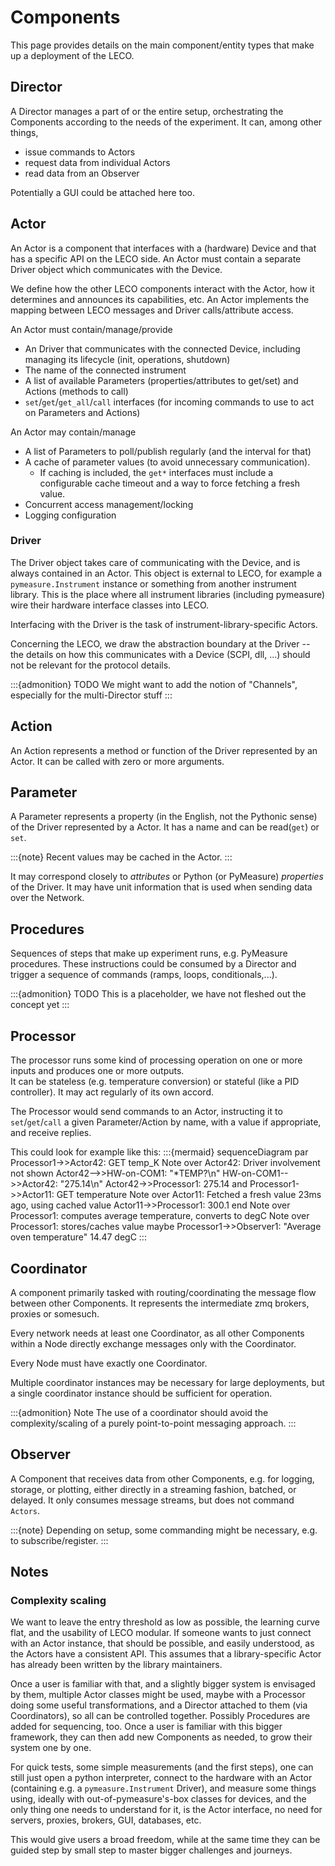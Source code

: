 # Components

This page provides details on the main component/entity types that make up a deployment of the LECO.

## Director
A Director manages a part of or the entire setup, orchestrating the Components according to the needs of the experiment.
It can, among other things, 
* issue commands to Actors
* request data from individual Actors
* read data from an Observer

Potentially a GUI could be attached here too.

## Actor
An Actor is a component that interfaces with a (hardware) Device and that has a specific API on the LECO side.
An Actor must contain a separate Driver object which communicates with the Device.

We define how the other LECO components interact with the Actor, how it determines and announces its capabilities, etc.
An Actor implements the mapping between LECO messages and Driver calls/attribute access.

An Actor must contain/manage/provide
* An Driver that communicates with the connected Device, including managing its lifecycle (init, operations, shutdown)
* The name of the connected instrument
* A list of available Parameters (properties/attributes to get/set) and Actions (methods to call)
* `set`/`get`/`get_all`/`call` interfaces (for incoming commands to use to act on Parameters and Actions)

An Actor may contain/manage
* A list of Parameters to poll/publish regularly (and the interval for that)
* A cache of parameter values (to avoid unnecessary communication). 
    - If caching is included, the `get*` interfaces must include a configurable cache timeout and a way to force fetching a fresh value. 
* Concurrent access management/locking
* Logging configuration

### Driver
The Driver object takes care of communicating with the Device, and is always contained in an Actor.
This object is external to LECO, for example a `pymeasure.Instrument` instance or something from another instrument library.
This is the place where all instrument libraries (including pymeasure) wire their hardware interface classes into LECO.

Interfacing with the Driver is the task of instrument-library-specific Actors.

Concerning the LECO, we draw the abstraction boundary at the Driver -- the details on how this communicates with a Device (SCPI, dll, ...) should not be relevant for the protocol details.

:::{admonition} TODO
We might want to add the notion of "Channels", especially for the multi-Director stuff
:::

## Action
An Action represents a method or function of the Driver represented by an Actor.
It can be called with zero or more arguments.

## Parameter
A Parameter represents a property (in the English, not the Pythonic sense) of the Driver represented by a Actor.
It has a name and can be read(`get`) or `set`.

:::{note}
Recent values may be cached in the Actor.
:::

It may correspond closely to _attributes_ or Python (or PyMeasure) _properties_ of the Driver.
It may have unit information that is used when sending data over the Network.

## Procedures
Sequences of steps that make up experiment runs, e.g. PyMeasure procedures.
These instructions could be consumed by a Director and trigger a sequence of commands (ramps, loops, conditionals,...).

:::{admonition} TODO
This is a placeholder, we have not fleshed out the concept yet
:::

## Processor
The processor runs some kind of processing operation on one or more inputs and produces one or more outputs.  
It can be stateless (e.g. temperature conversion) or stateful (like a PID controller).
It may act regularly of its own accord.

The Processor would send commands to an Actor, instructing it to `set`/`get`/`call` a given Parameter/Action by name, with a value if appropriate, and receive replies.

This could look for example like this:
:::{mermaid}
sequenceDiagram
    par
        Processor1->>Actor42: GET temp_K
        Note over Actor42: Driver involvement not shown
        Actor42-->>HW-on-COM1: "*TEMP?\n"
        HW-on-COM1-->>Actor42: "275.14\n"
        Actor42->>Processor1: 275.14
    and
        Processor1->>Actor11: GET temperature
        Note over Actor11: Fetched a fresh value 23ms ago, using cached value
        Actor11->>Processor1: 300.1
    end
    Note over Processor1: computes average temperature, converts to degC
    Note over Processor1: stores/caches value maybe
    Processor1->>Observer1: "Average oven temperature" 14.47 degC
:::

## Coordinator
A component primarily tasked with routing/coordinating the message flow between other Components.
It represents the intermediate zmq brokers, proxies or somesuch.

Every network needs at least one Coordinator, as all other Components within a Node directly exchange messages only with the Coordinator.

Every Node must have exactly one Coordinator.

Multiple coordinator instances may be necessary for large deployments, but a single coordinator instance should be sufficient for operation.

:::{admonition} Note
The use of a coordinator should avoid the complexity/scaling of a purely point-to-point messaging approach. 
:::

## Observer
A Component that receives data from other Components, e.g. for logging, storage, or plotting, either directly in a streaming fashion, batched, or delayed.
It only consumes message streams, but does not command `Actors`.

:::{note} Depending on setup, some commanding might be necessary, e.g. to subscribe/register.
:::

## Notes 
### Complexity scaling
We want to leave the entry threshold as low as possible, the learning curve flat, and the usability of LECO modular.
If someone wants to just connect with an Actor instance, that should be possible, and easily understood, as the Actors have a consistent API.
This assumes that a library-specific Actor has already been written by the library maintainers.

Once a user is familiar with that, and a slightly bigger system is envisaged by them, multiple Actor classes might be used, maybe with a Processor doing some useful transformations, and a Director attached to them (via Coordinators), so all can be controlled together.
Possibly Procedures are added for sequencing, too.
Once a user is familiar with this bigger framework, they can then add new Components as needed, to grow their system one by one.

For quick tests, some simple measurements (and the first steps), one can still just open a python interpreter, connect to the hardware with an Actor (containing e.g. a `pymeasure.Instrument` Driver), and measure some things using, ideally with out-of-pymeasure's-box classes for devices, and the only thing one needs to understand for it, is the Actor interface, no need for servers, proxies, brokers, GUI, databases, etc. 

This would give users a broad freedom, while at the same time they can be guided step by small step to master bigger challenges and journeys.

